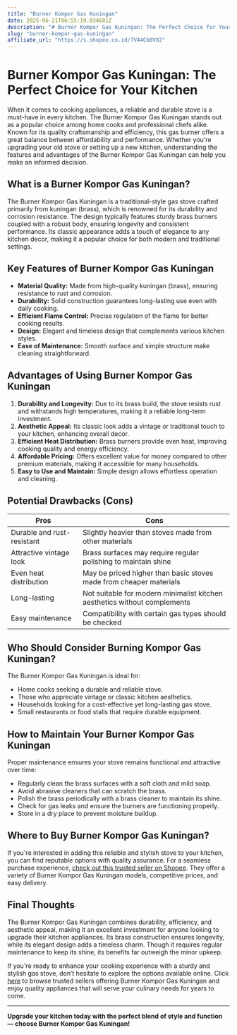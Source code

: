 ```yaml
---
title: "Burner Kompor Gas Kuningan"
date: 2025-06-21T06:55:19.034681Z
description: "# Burner Kompor Gas Kuningan: The Perfect Choice for Your Kitchen..."
slug: "burner-kompor-gas-kuningan"
affiliate_url: "https://s.shopee.co.id/7V44C68VX2"
---
```

# Burner Kompor Gas Kuningan: The Perfect Choice for Your Kitchen

When it comes to cooking appliances, a reliable and durable stove is a must-have in every kitchen. The Burner Kompor Gas Kuningan stands out as a popular choice among home cooks and professional chefs alike. Known for its quality craftsmanship and efficiency, this gas burner offers a great balance between affordability and performance. Whether you're upgrading your old stove or setting up a new kitchen, understanding the features and advantages of the Burner Kompor Gas Kuningan can help you make an informed decision.

## What is a Burner Kompor Gas Kuningan?

The Burner Kompor Gas Kuningan is a traditional-style gas stove crafted primarily from kuningan (brass), which is renowned for its durability and corrosion resistance. The design typically features sturdy brass burners coupled with a robust body, ensuring longevity and consistent performance. Its classic appearance adds a touch of elegance to any kitchen decor, making it a popular choice for both modern and traditional settings.

## Key Features of Burner Kompor Gas Kuningan

- **Material Quality:** Made from high-quality kuningan (brass), ensuring resistance to rust and corrosion.
- **Durability:** Solid construction guarantees long-lasting use even with daily cooking.
- **Efficient Flame Control:** Precise regulation of the flame for better cooking results.
- **Design:** Elegant and timeless design that complements various kitchen styles.
- **Ease of Maintenance:** Smooth surface and simple structure make cleaning straightforward.

## Advantages of Using Burner Kompor Gas Kuningan

1. **Durability and Longevity:** Due to its brass build, the stove resists rust and withstands high temperatures, making it a reliable long-term investment.
2. **Aesthetic Appeal:** Its classic look adds a vintage or traditional touch to your kitchen, enhancing overall decor.
3. **Efficient Heat Distribution:** Brass burners provide even heat, improving cooking quality and energy efficiency.
4. **Affordable Pricing:** Offers excellent value for money compared to other premium materials, making it accessible for many households.
5. **Easy to Use and Maintain:** Simple design allows effortless operation and cleaning.

## Potential Drawbacks (Cons)

| Pros | Cons |
|---------------|--------------------------------------------------|
| Durable and rust-resistant | Slightly heavier than stoves made from other materials |
| Attractive vintage look | Brass surfaces may require regular polishing to maintain shine |
| Even heat distribution | May be priced higher than basic stoves made from cheaper materials |
| Long-lasting | Not suitable for modern minimalist kitchen aesthetics without complements |
| Easy maintenance | Compatibility with certain gas types should be checked |

## Who Should Consider Burning Kompor Gas Kuningan?

The Burner Kompor Gas Kuningan is ideal for:

- Home cooks seeking a durable and reliable stove.
- Those who appreciate vintage or classic kitchen aesthetics.
- Households looking for a cost-effective yet long-lasting gas stove.
- Small restaurants or food stalls that require durable equipment.

## How to Maintain Your Burner Kompor Gas Kuningan

Proper maintenance ensures your stove remains functional and attractive over time:

- Regularly clean the brass surfaces with a soft cloth and mild soap.
- Avoid abrasive cleaners that can scratch the brass.
- Polish the brass periodically with a brass cleaner to maintain its shine.
- Check for gas leaks and ensure the burners are functioning properly.
- Store in a dry place to prevent moisture buildup.

## Where to Buy Burner Kompor Gas Kuningan?

If you're interested in adding this reliable and stylish stove to your kitchen, you can find reputable options with quality assurance. For a seamless purchase experience, [check out this trusted seller on Shopee](https://s.shopee.co.id/7V44C68VX2). They offer a variety of Burner Kompor Gas Kuningan models, competitive prices, and easy delivery.

## Final Thoughts

The Burner Kompor Gas Kuningan combines durability, efficiency, and aesthetic appeal, making it an excellent investment for anyone looking to upgrade their kitchen appliances. Its brass construction ensures longevity, while its elegant design adds a timeless charm. Though it requires regular maintenance to keep its shine, its benefits far outweigh the minor upkeep.

If you're ready to enhance your cooking experience with a sturdy and stylish gas stove, don’t hesitate to explore the options available online. Click [here](https://s.shopee.co.id/7V44C68VX2) to browse trusted sellers offering Burner Kompor Gas Kuningan and enjoy quality appliances that will serve your culinary needs for years to come.

---

**Upgrade your kitchen today with the perfect blend of style and function — choose Burner Kompor Gas Kuningan!**